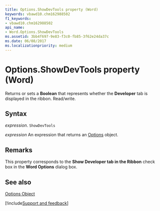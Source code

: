 ```yaml
---
title: Options.ShowDevTools property (Word)
keywords: vbawd10.chm162988502
f1_keywords:
- vbawd10.chm162988502
api_name:
- Word.Options.ShowDevTools
ms.assetid: 3bb4f697-9e83-f3c0-fb85-3f62e24da37c
ms.date: 06/08/2017
ms.localizationpriority: medium
---
```



# Options.ShowDevTools property (Word)

Returns or sets a **Boolean** that represents whether the **Developer** tab is displayed in the ribbon. Read/write.


## Syntax

_expression_. `ShowDevTools`

 _expression_ An expression that returns an [Options](./Word.Options.md) object.


## Remarks

This property corresponds to the **Show Developer tab in the Ribbon** check box in the **Word Options** dialog box.


## See also


[Options Object](Word.Options.md)

[!include[Support and feedback](~/includes/feedback-boilerplate.md)]